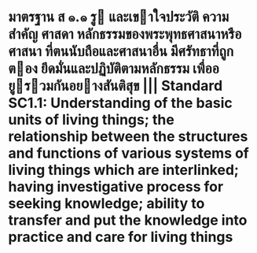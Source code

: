 # มาตรฐาน ส ๑.๑ รู และเขาใจประวัติ ความสําคัญ ศาสดา หลักธรรมของพระพุทธศาสนาหรือศาสนา ที่ตนนับถือและศาสนาอื่น มีศรัทธาที่ถูกตอง ยึดมั่นและปฏิบัติตามหลักธรรม เพื่ออยูรวมกันอยางสันติสุข ||| Standard SC1.1: Understanding of the basic units of living things; the relationship between the structures and functions of various systems of living things which are interlinked; having investigative process for seeking knowledge; ability to transfer and put the knowledge into practice and care for living things